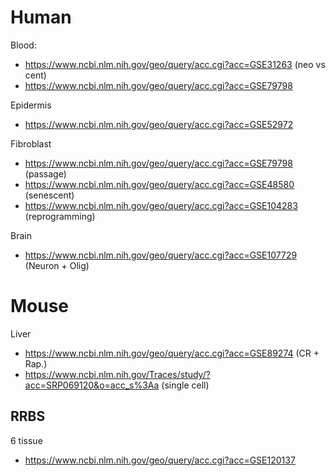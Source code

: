 # Human 
Blood:
* https://www.ncbi.nlm.nih.gov/geo/query/acc.cgi?acc=GSE31263 (neo vs cent)
* https://www.ncbi.nlm.nih.gov/geo/query/acc.cgi?acc=GSE79798

Epidermis
* https://www.ncbi.nlm.nih.gov/geo/query/acc.cgi?acc=GSE52972

Fibroblast
* https://www.ncbi.nlm.nih.gov/geo/query/acc.cgi?acc=GSE79798 (passage)
* https://www.ncbi.nlm.nih.gov/geo/query/acc.cgi?acc=GSE48580 (senescent)
* https://www.ncbi.nlm.nih.gov/geo/query/acc.cgi?acc=GSE104283 (reprogramming)

Brain
* https://www.ncbi.nlm.nih.gov/geo/query/acc.cgi?acc=GSE107729 (Neuron + Olig)

# Mouse
Liver
* https://www.ncbi.nlm.nih.gov/geo/query/acc.cgi?acc=GSE89274 (CR + Rap.)
* https://www.ncbi.nlm.nih.gov/Traces/study/?acc=SRP069120&o=acc_s%3Aa (single cell)

## RRBS
6 tissue
* https://www.ncbi.nlm.nih.gov/geo/query/acc.cgi?acc=GSE120137
